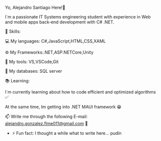 Yo, Alejandro Santiago Here!👋

I´m a passionate IT Systems engineering student with experience in Web and mobile apps back-end development with C# .NET.

🔧 Skills:
  
  💻 My languages: C#,JavaScript,HTML,CSS,XAML
  
  ⚙️ My Frameworks:.NET,ASP.NETCore,Unity
  
  🔨 My tools: VS,VSCode,Git
  
  💾 My databases: SQL server

📚 Learning:
 
  I´m currently learning about how to code efficient and optimized algorithms ✅
 
  At the same time, Im getting into .NET MAUI framework 😁

📫 Write me through the following E-mail: alejandro.gonzalez.flme011@gmail.com 🗿
  
- ⚡ Fun fact: I thought a while what to write here... pudín
